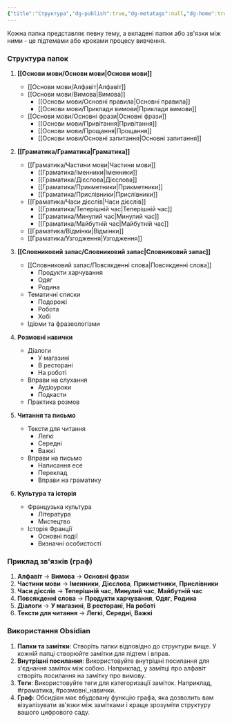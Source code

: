 ```yaml
---
{"title":"Структура","dg-publish":true,"dg-metatags":null,"dg-home":true,"permalink":"/struktura/","tags":["gardenEntry"],"dgPassFrontmatter":true,"noteIcon":""}
---
```


Кожна папка представляє певну тему, а вкладені папки або зв'язки між ними - це підтемами або кроками процесу вивчення.

### Структура папок
1. **[[Основи мови/Основи мови\|Основи мови]]**
   - [[Основи мови/Алфавіт\|Алфавіт]]
   - [[Основи мови/Вимова\|Вимова]]
     - [[Основи мови/Основні правила\|Основні правила]]
     - [[Основи мови/Приклади вимови\|Приклади вимови]]
   - [[Основи мови/Основні фрази\|Основні фрази]]
     - [[Основи мови/Привітання\|Привітання]]
     - [[Основи мови/Прощання\|Прощання]]
     - [[Основи мови/Основні запитання\|Основні запитання]]

2. **[[Граматика/Граматика\|Граматика]]**
   - [[Граматика/Частини мови\|Частини мови]]
     - [[Граматика/Іменники\|Іменники]]
     - [[Граматика/Дієслова\|Дієслова]]
     - [[Граматика/Прикметники\|Прикметники]]
     - [[Граматика/Прислівники\|Прислівники]]
   - [[Граматика/Часи дієслів\|Часи дієслів]]
     - [[Граматика/Теперішній час\|Теперішній час]]
     - [[Граматика/Минулий час\|Минулий час]]
     - [[Граматика/Майбутній час\|Майбутній час]]
   - [[Граматика/Відмінки\|Відмінки]]
   - [[Граматика/Узгодження\|Узгодження]]

3. **[[Словниковий запас/Словниковий запас\|Словниковий запас]]**
   - [[Словниковий запас/Повсякденні слова\|Повсякденні слова]]
     - Продукти харчування
     - Одяг
     - Родина
   - Тематичні списки
     - Подорожі
     - Робота
     - Хобі
   - Ідіоми та фразеологізми

4. **Розмовні навички**
   - Діалоги
     - У магазині
     - В ресторані
     - На роботі
   - Вправи на слухання
     - Аудіоуроки
     - Подкасти
   - Практика розмов

5. **Читання та письмо**
   - Тексти для читання
     - Легкі
     - Середні
     - Важкі
   - Вправи на письмо
     - Написання есе
     - Переклад
     - Вправи на граматику

6. **Культура та історія**
   - Французька культура
     - Література
     - Мистецтво
   - Історія Франції
     - Основні події
     - Визначні особистості

### Приклад зв'язків (граф)

1. **Алфавіт** -> **Вимова** -> **Основні фрази**
2. **Частини мови** -> **Іменники**, **Дієслова**, **Прикметники**, **Прислівники**
3. **Часи дієслів** -> **Теперішній час**, **Минулий час**, **Майбутній час**
4. **Повсякденні слова** -> **Продукти харчування**, **Одяг**, **Родина**
5. **Діалоги** -> **У магазині**, **В ресторані**, **На роботі**
6. **Тексти для читання** -> **Легкі**, **Середні**, **Важкі**

### Використання Obsidian

1. **Папки та замітки**: Створіть папки відповідно до структури вище. У кожній папці створюйте замітки для підтем і вправ.
2. **Внутрішні посилання**: Використовуйте внутрішні посилання для з'єднання заміток між собою. Наприклад, у замітці про алфавіт створіть посилання на замітку про вимову.
3. **Теги**: Використовуйте теги для категоризації заміток. Наприклад, #граматика, #розмовні_навички.
4. **Граф**: Обсидіан має вбудовану функцію графа, яка дозволить вам візуалізувати зв'язки між замітками і краще зрозуміти структуру вашого цифрового саду.